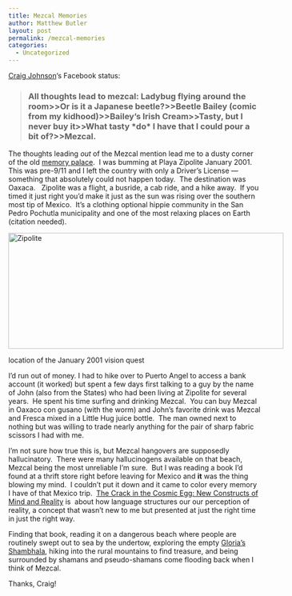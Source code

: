 ```yaml
---
title: Mezcal Memories
author: Matthew Butler
layout: post
permalink: /mezcal-memories
categories:
  - Uncategorized
---
```

[Craig Johnson][1]&#8216;s Facebook status:

> ### All thoughts lead to mezcal: Ladybug flying around the room>>Or is it a Japanese beetle?>>Beetle Bailey (comic from my kidhood)>>Bailey&#8217;s Irish Cream>>Tasty, but I never buy it>>What tasty \*do\* I have that I could pour a bit of?>>Mezcal.

The thoughts leading *out* of the Mezcal mention lead me to a dusty corner of the old [memory palace][2].  I was bumming at Playa Zipolite January 2001.  This was pre-9/11 and I left the country with only a Driver&#8217;s License &#8212; something that absolutely could not happen today.  The destination was Oaxaca.   Zipolite was a flight, a busride, a cab ride, and a hike away.  If you timed it just right you&#8217;d make it just as the sun was rising over the southern most tip of Mexico.  It&#8217;s a clothing optional hippie community in the San Pedro Pochutla municipality and one of the most relaxing places on Earth (citation needed).

<div style="width: 560px" class="wp-caption aligncenter">
  <img title="Map of Zipolite and surrounding area" src="http://www.mattbutler.net/images/zipolite.gif" alt="Zipolite" width="550" height="232" /><p class="wp-caption-text">
    location of the January 2001 vision quest
  </p>
</div>

I&#8217;d run out of money. I had to hike over to Puerto Angel to access a bank account (it worked) but spent a few days first talking to a guy by the name of John (also from the States) who had been living at Zipolite for several years.  He spent his time surfing and drinking Mezcal.  You can buy Mezcal in Oaxaco con gusano (with the worm) and John&#8217;s favorite drink was Mezcal and Fresca mixed in a Little Hug juice bottle.  The man owned next to nothing but was willing to trade nearly anything for the pair of sharp fabric scissors I had with me.

I&#8217;m not sure how true this is, but Mezcal hangovers are supposedly hallucinatory.  There were many hallucinogens available on that beach, Mezcal being the most unreliable I&#8217;m sure.  But I was reading a book I&#8217;d found at a thrift store right before leaving for Mexico and **it** was the thing blowing my mind.  I couldn&#8217;t put it down and it came to color every memory I have of that Mexico trip.  [The Crack in the Cosmic Egg: New Constructs of Mind and Reality][3] is  about how language structures our our perception of reality, a concept that wasn&#8217;t new to me but presented at just the right time in just the right way.

Finding that book, reading it on a dangerous beach where people are routinely swept out to sea by the undertow, exploring the empty [Gloria&#8217;s Shambhala][4], hiking into the rural mountains to find treasure, and being surrounded by shamans and pseudo-shamans come flooding back when I think of Mezcal.

Thanks, Craig!

 [1]: http://www.goodreads.com/user/show/76846
 [2]: http://en.wikipedia.org/wiki/Method_of_loci
 [3]: http://www.amazon.com/Crack-Cosmic-Egg-Constructs-Reality/dp/0892819944/ref=sr_1_7?ie=UTF8&s=books&qid=1269709495&sr=1-7
 [4]: http://www.advantagemexico.com/shambhala/